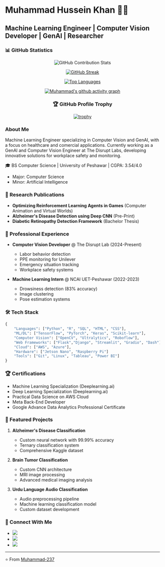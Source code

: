 # Muhammad Hussein Khan 👨‍💻

## Machine Learning Engineer | Computer Vision Developer | GenAI | Researcher

### 📊 GitHub Statistics

<div align="center">
  
![GitHub Contribution Stats](https://github-readme-stats.vercel.app/api?username=Muhammad-237&show_icons=true&theme=radical&hide_border=true&bg_color=0D1117)

[![GitHub Streak](https://streak-stats.demolab.com?user=Muhammad-237&theme=radical&hide_border=true&background=0D1117)](https://git.io/streak-stats)

[![Top Languages](https://github-readme-stats.vercel.app/api/top-langs/?username=Muhammad-237&layout=compact&theme=radical&hide_border=true&bg_color=0D1117)](https://github.com/Muhammad-237/github-readme-stats)

[![Muhammad's github activity graph](https://github-readme-activity-graph.vercel.app/graph?username=Muhammad-237&theme=react-dark&hide_border=true&bg_color=0D1117)](https://github.com/Muhammad-237/github-readme-activity-graph)

### 🏆 GitHub Profile Trophy
[![trophy](https://github-profile-trophy.vercel.app/?username=Muhammad-237&theme=radical&no-frame=true&no-bg=true&margin-w=4)](https://github.com/ryo-ma/github-profile-trophy)

</div>



### About Me
Machine Learning Engineer specializing in Computer Vision and GenAI, with a focus on healthcare and comercial applications. Currently working as a GenAI and Computer Vision Engineer at The Disrupt Labs, developing innovative solutions for workplace safety and monitoring.

🎓 BS Computer Science | University of Peshawar | CGPA: 3.54/4.0
- Major: Computer Science
- Minor: Artificial Intelligence

### 🔬 Research Publications
- **Optimizing Reinforcement Learning Agents in Games** (Computer Animation and Virtual Worlds)
- **Alzheimer's Disease Detection using Deep CNN** (Pre-Print)
- **Diabetic Retinopathy Detection Framework** (Bachelor Thesis)

### 💼 Professional Experience
- **Computer Vision Developer** @ The Disrupt Lab (2024-Present)
  - Labor behavior detection
  - PPE monitoring for Unilever
  - Emergency situation tracking
  - Workplace safety systems

- **Machine Learning Intern** @ NCAI UET-Peshawar (2022-2023)
  - Drowsiness detection (83% accuracy)
  - Image clustering
  - Pose estimation systems


### 🛠️ Tech Stack
```python
{
    "Languages": ["Python", "R", "SQL", "HTML", "CSS"],
    "ML/DL": ["TensorFlow", "PyTorch", "Keras", "Scikit-learn"],
    "Computer Vision": ["OpenCV", "Ultralytics", "Roboflow"],
    "Web Frameworks": ["Flask","Django", "Streamlit", "Gradio", "Dash"],
    "Cloud": ["AWS", "Azure"],
    "Hardware": ["Jetson Nano", "Raspberry Pi"]
    "Tools": ["Git", "Linux", "Tableau", "Power BI"]
}
```

### 🏆 Certifications
- Machine Learning Specialization (Deeplearning.ai)
- Deep Learning Specialization (Deeplearning.ai)
- Practical Data Science on AWS Cloud
- Meta Back-End Developer
- Google Advance Data Analytics Professional Certificate

### 🌟 Featured Projects
1. **Alzheimer's Disease Classification**
   - Custom neural network with 99.99% accuracy
   - Ternary classification system
   - Comprehensive Kaggle dataset

2. **Brain Tumor Classification**
   - Custom CNN architecture
   - MRI image processing
   - Advanced medical imaging analysis

3. **Urdu Language Audio Classification**
   - Audio preprocessing pipeline
   - Machine learning classification model
   - Custom dataset development

### 🤝 Connect With Me
- [<img src="https://img.shields.io/badge/Portfolio-4285F4?style=flat&logo=google-chrome&logoColor=white"/>](https://sites.google.com/view/engineermuhammad/home)
- [<img src="https://img.shields.io/badge/LinkedIn-0077B5?style=flat&logo=linkedin&logoColor=white"/>](https://www.linkedin.com/in/muhammad-hussein-khan)
- [<img src="https://img.shields.io/badge/Email-D14836?style=flat&logo=gmail&logoColor=white"/>](mailto:muhammad.hussein237@gmail.com)

---
⭐️ From [Muhammad-237](https://github.com/Muhammad-237)
